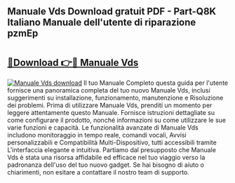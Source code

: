 ## Manuale Vds Download gratuit PDF - Part-Q8K Italiano Manuale dell'utente di riparazione pzmEp

# <h2><a href="http://dfbeuv5.blite.top/?on=Manuale+Vds">🔗Download 👉🔴 Manuale Vds</a></h2>

[![Manuale Vds download](https://i.imgur.com/lujVjoI.png)](http://dfbeuv5.blite.top/?on=Manuale+Vds)
Il tuo Manuale Completo questa guida per l'utente fornisce una panoramica completa del tuo nuovo Manuale Vds, inclusi suggerimenti su installazione, funzionamento, manutenzione e Risoluzione dei problemi. Prima di utilizzare Manuale Vds, prenditi un momento per leggere attentamente questo Manuale. Fornisce istruzioni dettagliate su come configurare il prodotto, nonché informazioni su come utilizzare le sue varie funzioni e capacità. Le funzionalità avanzate di Manuale Vds includono monitoraggio in tempo reale, comandi vocali, Avvisi personalizzabili e Compatibilità Multi-Dispositivo, tutti accessibili tramite L'interfaccia elegante e intuitiva. Partiamo dal presupposto che Manuale Vds è stata una risorsa affidabile ed efficace nel tuo viaggio verso la padronanza dell'uso del tuo nuovo gadget. Se hai bisogno di aiuto o chiarimenti, non esitare a contattare il nostro team di supporto.
